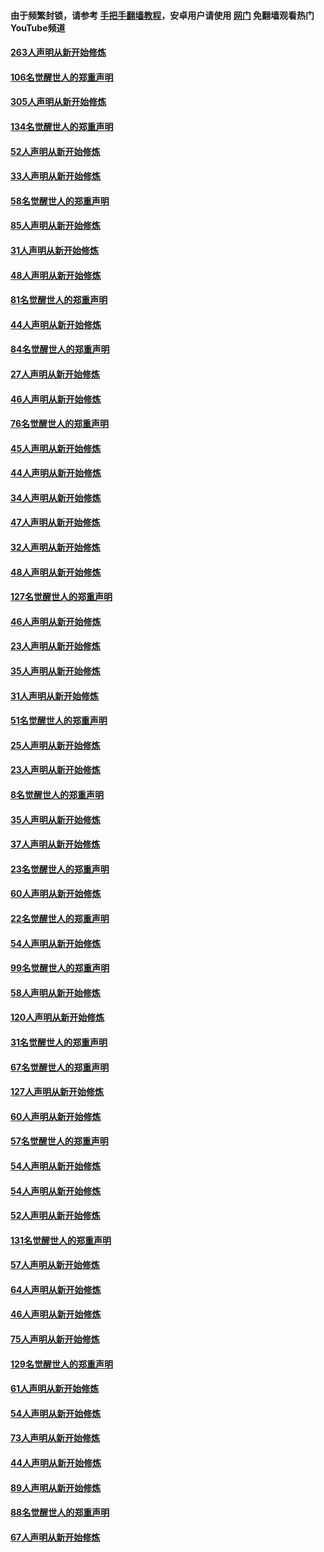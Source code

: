 #### 由于频繁封锁，请参考 [手把手翻墙教程](https://github.com/gfw-breaker/guides/wiki/)，安卓用户请使用 [网门](https://github.com/gfw-breaker/nogfw/blob/master/dl.md?t=03280401) 免翻墙观看热门YouTube频道 

#### [263人声明从新开始修炼](../pages/91/422553.md?t=03280401) 

#### [106名觉醒世人的郑重声明](../pages/91/422552.md?t=03280401) 

#### [305人声明从新开始修炼](../pages/91/422153.md?t=03280401) 

#### [134名觉醒世人的郑重声明](../pages/91/422152.md?t=03280401) 

#### [52人声明从新开始修炼](../pages/91/421846.md?t=03280401) 

#### [33人声明从新开始修炼](../pages/91/421804.md?t=03280401) 

#### [58名觉醒世人的郑重声明](../pages/91/421845.md?t=03280401) 

#### [85人声明从新开始修炼](../pages/91/421769.md?t=03280401) 

#### [31人声明从新开始修炼](../pages/91/421763.md?t=03280401) 

#### [48人声明从新开始修炼](../pages/91/421605.md?t=03280401) 

#### [81名觉醒世人的郑重声明](../pages/91/421656.md?t=03280401) 

#### [44人声明从新开始修炼](../pages/91/421544.md?t=03280401) 

#### [84名觉醒世人的郑重声明](../pages/91/421543.md?t=03280401) 

#### [27人声明从新开始修炼](../pages/91/421465.md?t=03280401) 

#### [46人声明从新开始修炼](../pages/91/421454.md?t=03280401) 

#### [76名觉醒世人的郑重声明](../pages/91/421453.md?t=03280401) 

#### [45人声明从新开始修炼](../pages/91/421452.md?t=03280401) 

#### [44人声明从新开始修炼](../pages/91/421422.md?t=03280401) 

#### [34人声明从新开始修炼](../pages/91/421322.md?t=03280401) 

#### [47人声明从新开始修炼](../pages/91/421264.md?t=03280401) 

#### [32人声明从新开始修炼](../pages/91/421225.md?t=03280401) 

#### [48人声明从新开始修炼](../pages/91/421202.md?t=03280401) 

#### [127名觉醒世人的郑重声明](../pages/91/421224.md?t=03280401) 

#### [46人声明从新开始修炼](../pages/91/421203.md?t=03280401) 

#### [23人声明从新开始修炼](../pages/91/421138.md?t=03280401) 

#### [35人声明从新开始修炼](../pages/91/421122.md?t=03280401) 

#### [31人声明从新开始修炼](../pages/91/421081.md?t=03280401) 

#### [51名觉醒世人的郑重声明](../pages/91/421080.md?t=03280401) 

#### [25人声明从新开始修炼](../pages/91/421020.md?t=03280401) 

#### [23人声明从新开始修炼](../pages/91/420884.md?t=03280401) 

#### [8名觉醒世人的郑重声明](../pages/91/420883.md?t=03280401) 

#### [35人声明从新开始修炼](../pages/91/420809.md?t=03280401) 

#### [37人声明从新开始修炼](../pages/91/420766.md?t=03280401) 

#### [23名觉醒世人的郑重声明](../pages/91/420765.md?t=03280401) 

#### [60人声明从新开始修炼](../pages/91/420727.md?t=03280401) 

#### [22名觉醒世人的郑重声明](../pages/91/420726.md?t=03280401) 

#### [54人声明从新开始修炼](../pages/91/420529.md?t=03280401) 

#### [99名觉醒世人的郑重声明](../pages/91/420528.md?t=03280401) 

#### [58人声明从新开始修炼](../pages/91/420198.md?t=03280401) 

#### [120人声明从新开始修炼](../pages/91/420141.md?t=03280401) 

#### [31名觉醒世人的郑重声明](../pages/91/420197.md?t=03280401) 

#### [67名觉醒世人的郑重声明](../pages/91/420140.md?t=03280401) 

#### [127人声明从新开始修炼](../pages/91/420082.md?t=03280401) 

#### [60人声明从新开始修炼](../pages/91/420081.md?t=03280401) 

#### [57名觉醒世人的郑重声明](../pages/91/420080.md?t=03280401) 

#### [54人声明从新开始修炼](../pages/91/419533.md?t=03280401) 

#### [54人声明从新开始修炼](../pages/91/419532.md?t=03280401) 

#### [52人声明从新开始修炼](../pages/91/419531.md?t=03280401) 

#### [131名觉醒世人的郑重声明](../pages/91/419530.md?t=03280401) 

#### [57人声明从新开始修炼](../pages/91/419430.md?t=03280401) 

#### [64人声明从新开始修炼](../pages/91/419429.md?t=03280401) 

#### [46人声明从新开始修炼](../pages/91/419428.md?t=03280401) 

#### [75人声明从新开始修炼](../pages/91/419427.md?t=03280401) 

#### [129名觉醒世人的郑重声明](../pages/91/419426.md?t=03280401) 

#### [61人声明从新开始修炼](../pages/91/419198.md?t=03280401) 

#### [54人声明从新开始修炼](../pages/91/419197.md?t=03280401) 

#### [73人声明从新开始修炼](../pages/91/419196.md?t=03280401) 

#### [44人声明从新开始修炼](../pages/91/419075.md?t=03280401) 

#### [89人声明从新开始修炼](../pages/91/419074.md?t=03280401) 

#### [88名觉醒世人的郑重声明](../pages/91/419195.md?t=03280401) 

#### [67人声明从新开始修炼](../pages/91/419073.md?t=03280401) 

